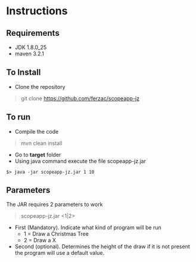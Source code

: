 # Instructions
## Requirements
- JDK 1.8.0_25
- maven 3.2.1

## To Install
- Clone the repository
> git clone https://github.com/ferzac/scopeapp-jz

## To run
- Compile the code
> mvn clean install
- Go to **target** folder
- Using java command execute the file scopeapp-jz.jar
```
$> java -jar scopeapp-jz.jar 1 10 
```

## Parameters
The JAR requires 2 parameters to work
> scopeapp-jz.jar <1|2> <height>
- First (Mandatory). Indicate what kind of program will be run
  - 1 = Draw a Christmas Tree
  - 2 = Draw a X
- Second (optional). Determines the height of the draw if it is not present the program will use a default value. 
